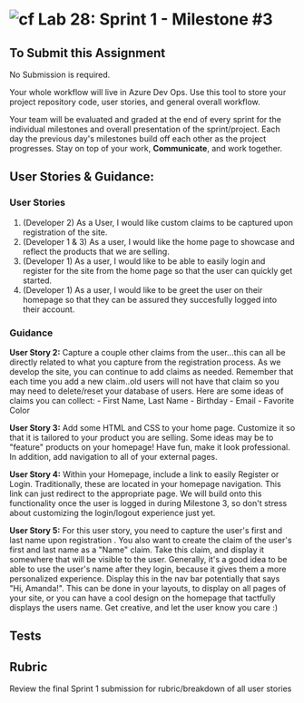 ![cf](http://i.imgur.com/7v5ASc8.png) Lab 28: Sprint 1 - Milestone #3
=====================================

## To Submit this Assignment
No Submission is required. 

Your whole workflow will live in Azure Dev Ops. Use this tool to store your project repository code, user stories, and general overall workflow. 

Your team will be evaluated and graded at the end of every sprint for the individual milestones and overall presentation of the sprint/project. Each day the previous day's milestones build off each other as the project progresses. Stay on top of your work, **Communicate**, and work together. 

## User Stories & Guidance:

### User Stories
1. (Developer 2) As a User, I would like custom claims to be captured upon registration of the site. 
1. (Developer 1 & 3) As a user, I would like the home page to showcase and reflect the products that we are selling.
1. (Developer 1) As a user, I would like to be able to easily login and register for the site from the home page so that the user can quickly get started.
1. (Developer 1) As a user, I would like to be greet the user on their homepage so that they can be assured they succesfully logged into their account. 

### Guidance

**User Story 2:** Capture a couple other claims from the user...this can all be directly related to what you capture from the 
registration process. As we develop the site, you can continue to add claims as needed. Remember that each time you add a new 
claim..old users will not have that claim so you may need to delete/reset your database of users. Here are some ideas of claims 
you can collect:
	- First Name, Last Name 
	- Birthday
	- Email
	- Favorite Color


**User Story 3:** Add some HTML and CSS to your home page. Customize it so that it is tailored to your product you are selling. 
Some ideas may be to "feature" products on your homepage! Have fun, make it look professional. In addition, add navigation to all of your external pages. 

**User Story 4:** Within your Homepage, include a link to easily Register or Login. Traditionally, these are located in your 
homepage navigation. This link can just redirect to the appropriate page. We will build onto this functionality once the user is logged in during Milestone 3, so don't stress about customizing the login/logout experience just yet. 

**User Story 5:**  For this user story, you need to capture the user's first and last name upon registration . You also want to create the claim of the user's first and last name as a "Name" claim. Take this claim, and display it somewhere that will be visible to the user. Generally, it's a good idea to be able to use the user's name after they login, because it gives them a more personalized experience. Display this in the nav bar potentially that says "Hi, Amanda!". This can be done in your layouts, to display on all pages of your site, or you can have a cool design on the homepage that tactfully displays the users name. Get creative, and 
let the user know you care :) 

## Tests


## Rubric

Review the final Sprint 1 submission for rubric/breakdown of all user stories